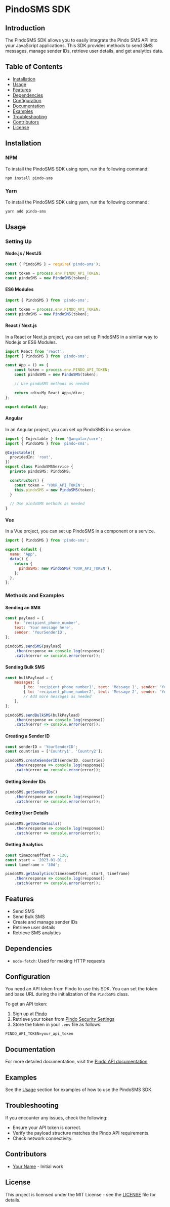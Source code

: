 
# PindoSMS SDK

## Introduction
The PindoSMS SDK allows you to easily integrate the Pindo SMS API into your JavaScript applications. This SDK provides methods to send SMS messages, manage sender IDs, retrieve user details, and get analytics data.

## Table of Contents
- [Installation](#installation)
- [Usage](#usage)
- [Features](#features)
- [Dependencies](#dependencies)
- [Configuration](#configuration)
- [Documentation](#documentation)
- [Examples](#examples)
- [Troubleshooting](#troubleshooting)
- [Contributors](#contributors)
- [License](#license)

## Installation

### NPM
To install the PindoSMS SDK using npm, run the following command:
```bash
npm install pindo-sms
```

### Yarn
To install the PindoSMS SDK using yarn, run the following command:
```bash
yarn add pindo-sms
```

## Usage

### Setting Up

#### Node.js / NestJS
```javascript
const { PindoSMS } = require('pindo-sms');

const token = process.env.PINDO_API_TOKEN;
const pindoSMS = new PindoSMS(token);
```

#### ES6 Modules
```javascript
import { PindoSMS } from 'pindo-sms';

const token = process.env.PINDO_API_TOKEN;
const pindoSMS = new PindoSMS(token);
```

#### React / Next.js
In a React or Next.js project, you can set up PindoSMS in a similar way to Node.js or ES6 Modules.

```javascript
import React from 'react';
import { PindoSMS } from 'pindo-sms';

const App = () => {
    const token = process.env.PINDO_API_TOKEN;
    const pindoSMS = new PindoSMS(token);

    // Use pindoSMS methods as needed

    return <div>My React App</div>;
};

export default App;
```

#### Angular
In an Angular project, you can set up PindoSMS in a service.

```typescript
import { Injectable } from '@angular/core';
import { PindoSMS } from 'pindo-sms';

@Injectable({
  providedIn: 'root',
})
export class PindoSMSService {
  private pindoSMS: PindoSMS;

  constructor() {
    const token = 'YOUR_API_TOKEN';
    this.pindoSMS = new PindoSMS(token);
  }

  // Use pindoSMS methods as needed
}
```

#### Vue
In a Vue project, you can set up PindoSMS in a component or a service.

```javascript
import { PindoSMS } from 'pindo-sms';

export default {
  name: 'App',
  data() {
    return {
      pindoSMS: new PindoSMS('YOUR_API_TOKEN'),
    };
  },
};
```

### Methods and Examples

#### Sending an SMS
```javascript
const payload = {
    to: 'recipient_phone_number',
    text: 'Your message here',
    sender: 'YourSenderID',
};

pindoSMS.sendSMS(payload)
    .then(response => console.log(response))
    .catch(error => console.error(error));
```

#### Sending Bulk SMS
```javascript
const bulkPayload = {
    messages: [
        { to: 'recipient_phone_number1', text: 'Message 1', sender: 'YourSenderID' },
        { to: 'recipient_phone_number2', text: 'Message 2', sender: 'YourSenderID' },
        // Add more messages as needed
    ],
};

pindoSMS.sendBulkSMS(bulkPayload)
    .then(response => console.log(response))
    .catch(error => console.error(error));
```

#### Creating a Sender ID
```javascript
const senderID = 'YourSenderID';
const countries = ['Country1', 'Country2'];

pindoSMS.createSenderID(senderID, countries)
    .then(response => console.log(response))
    .catch(error => console.error(error));
```

#### Getting Sender IDs
```javascript
pindoSMS.getSenderIDs()
    .then(response => console.log(response))
    .catch(error => console.error(error));
```

#### Getting User Details
```javascript
pindoSMS.getUserDetails()
    .then(response => console.log(response))
    .catch(error => console.error(error));
```

#### Getting Analytics
```javascript
const timezoneOffset = -120;
const start = '2023-01-01';
const timeframe = '30d';

pindoSMS.getAnalytics(timezoneOffset, start, timeframe)
    .then(response => console.log(response))
    .catch(error => console.error(error));
```

## Features
- Send SMS
- Send Bulk SMS
- Create and manage sender IDs
- Retrieve user details
- Retrieve SMS analytics

## Dependencies
- `node-fetch`: Used for making HTTP requests

## Configuration
You need an API token from Pindo to use this SDK. You can set the token and base URL during the initialization of the `PindoSMS` class.

To get an API token:
1. Sign up at [Pindo](https://app.pindo.io/login)
2. Retrieve your token from [Pindo Security Settings](https://app.pindo.io/account?tab=security)
3. Store the token in your `.env` file as follows:
```plaintext
PINDO_API_TOKEN=your_api_token
```

## Documentation
For more detailed documentation, visit the [Pindo API documentation](https://api.pindo.io).

## Examples
See the [Usage](#usage) section for examples of how to use the PindoSMS SDK.

## Troubleshooting
If you encounter any issues, check the following:
- Ensure your API token is correct.
- Verify the payload structure matches the Pindo API requirements.
- Check network connectivity.

## Contributors
- [Your Name](https://github.com/yourusername) - Initial work

## License
This project is licensed under the MIT License - see the [LICENSE](LICENSE) file for details.
